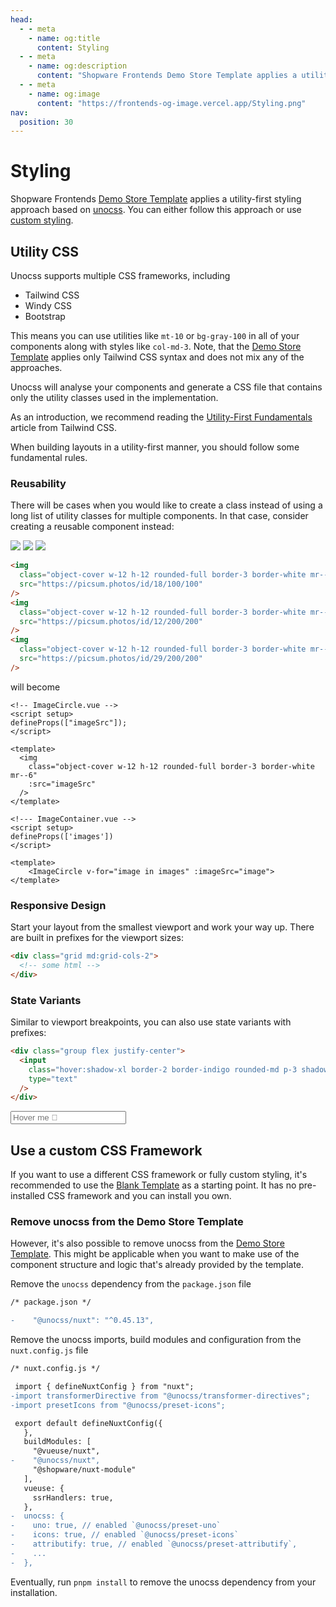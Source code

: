 ```yaml
---
head:
  - - meta
    - name: og:title
      content: Styling
  - - meta
    - name: og:description
      content: "Shopware Frontends Demo Store Template applies a utility-first styling approach based on unocss. You can either follow this approach or use custom styling."
  - - meta
    - name: og:image
      content: "https://frontends-og-image.vercel.app/Styling.png"
nav:
  position: 30
---
```


# Styling

Shopware Frontends [Demo Store Template](../getting-started/templates/demo-store-template) applies a utility-first styling approach based on [unocss](https://github.com/unocss/unocss). You can either follow this approach or use [custom styling](#use-a-custom-css-framework).

## Utility CSS

Unocss supports multiple CSS frameworks, including

- Tailwind CSS
- Windy CSS
- Bootstrap

This means you can use utilities like `mt-10` or `bg-gray-100` in all of your components along with styles like `col-md-3`. Note, that the [Demo Store Template](../getting-started/templates/demo-store-template) applies only Tailwind CSS syntax and does not mix any of the approaches.

Unocss will analyse your components and generate a CSS file that contains only the utility classes used in the implementation.

As an introduction, we recommend reading the [Utility-First Fundamentals](https://tailwindcss.com/docs/utility-first) article from Tailwind CSS.

When building layouts in a utility-first manner, you should follow some fundamental rules.

### Reusability

There will be cases when you would like to create a class instead of using a long list of utility classes for multiple components. In that case, consider creating a reusable component instead:

<div class="flex justify-center">
    <img class="object-cover w-12 h-12 rounded-full border-3 border-white dark:border-#1a1a1a mr--6" src="https://picsum.photos/id/18/100/100" />
    <img class="object-cover w-12 h-12 rounded-full border-3 border-white dark:border-#1a1a1a mr--6" src="https://picsum.photos/id/12/200/200" />
    <img class="object-cover w-12 h-12 rounded-full border-3 border-white dark:border-#1a1a1a mr--6" src="https://picsum.photos/id/29/200/200" />
</div>

```html
<img
  class="object-cover w-12 h-12 rounded-full border-3 border-white mr--6"
  src="https://picsum.photos/id/18/100/100"
/>
<img
  class="object-cover w-12 h-12 rounded-full border-3 border-white mr--6"
  src="https://picsum.photos/id/12/200/200"
/>
<img
  class="object-cover w-12 h-12 rounded-full border-3 border-white mr--6"
  src="https://picsum.photos/id/29/200/200"
/>
```

will become

```vue
<!-- ImageCircle.vue -->
<script setup>
defineProps(["imageSrc"]);
</script>

<template>
  <img
    class="object-cover w-12 h-12 rounded-full border-3 border-white mr--6"
    :src="imageSrc"
  />
</template>
```

```vue
<!--- ImageContainer.vue -->
<script setup>
defineProps(['images'])
</script>

<template>
    <ImageCircle v-for="image in images" :imageSrc="image">
</template>
```

### Responsive Design

Start your layout from the smallest viewport and work your way up. There are built in prefixes for the viewport sizes:

```html
<div class="grid md:grid-cols-2">
  <!-- some html -->
</div>
```

### State Variants

Similar to viewport breakpoints, you can also use state variants with prefixes:

```html
<div class="group flex justify-center">
  <input
    class="hover:shadow-xl border-2 border-indigo rounded-md p-3 shadow-md"
    type="text"
  />
</div>
```

<div class="flex justify-center">
    <input
        class="hover:shadow-xl focus:border-red border-indigo border-2 rounded-md p-3 shadow-md"
        type="text"
        placeholder="Hover me 🙂" />
</div>

## Use a custom CSS Framework

If you want to use a different CSS framework or fully custom styling, it's recommended to use the [Blank Template](../getting-started/templates/blank-template) as a starting point. It has no pre-installed CSS framework and you can install you own.

### Remove unocss from the Demo Store Template

However, it's also possible to remove unocss from the [Demo Store Template](../getting-started/templates/demo-store-template). This might be applicable when you want to make use of the component structure and logic that's already provided by the template.

Remove the `unocss` dependency from the `package.json` file

```diff
/* package.json */

-    "@unocss/nuxt": "^0.45.13",
```

Remove the unocss imports, build modules and configuration from the `nuxt.config.js` file

```diff
/* nuxt.config.js */

 import { defineNuxtConfig } from "nuxt";
-import transformerDirective from "@unocss/transformer-directives";
-import presetIcons from "@unocss/preset-icons";

 export default defineNuxtConfig({
   },
   buildModules: [
     "@vueuse/nuxt",
-    "@unocss/nuxt",
     "@shopware/nuxt-module"
   ],
   vueuse: {
     ssrHandlers: true,
   },
-  unocss: {
-    uno: true, // enabled `@unocss/preset-uno`
-    icons: true, // enabled `@unocss/preset-icons`
-    attributify: true, // enabled `@unocss/preset-attributify`,
-    ...
-  },
```

Eventually, run `pnpm install` to remove the unocss dependency from your installation.
